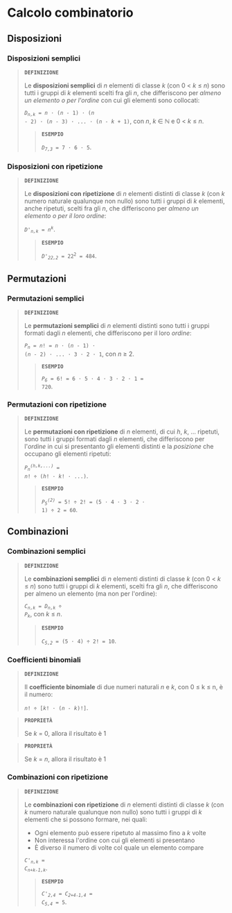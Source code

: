 # Calcolo combinatorio

## Disposizioni

### Disposizioni semplici

> **`DEFINIZIONE`**
> 
> Le **disposizioni semplici** di *n* elementi di classe *k* (con 0 < *k* &le; *n*) sono tutti i gruppi di *k* elementi scelti fra gli *n*, che differiscono per *almeno un elemento o per l'ordine* con cui gli elementi sono collocati:
> 
> <code><i>D<sub>n,k</sub></i> = <i>n</i> &sdot; (<i>n</i> - 1) &sdot; (<i>n</i> - 2) &sdot; (<i>n</i> - 3) &sdot; ... &sdot; (<i>n</i> - <i>k</i> + 1)</code>, con *n*, *k* &isin; ℕ e 0 < *k* &le; *n*.
> 
>> **`ESEMPIO`**
>> 
>> <code><i>D<sub>7,3</sub></i> = 7 &sdot; 6 &sdot; 5</code>.

### Disposizioni con ripetizione

> **`DEFINIZIONE`**
> 
> Le **disposizioni con ripetizione** di *n* elementi distinti di classe *k* (con *k* numero naturale qualunque non nullo) sono tutti i gruppi di *k* elementi, anche ripetuti, scelti fra gli *n*, che differiscono per *almeno un elemento o per il loro ordine*:
> 
> <code><i>D'<sub>n,k</sub></i> = <i>n<sup>k</sup></i></code>.
> 
>> **`ESEMPIO`**
>> 
>> <code><i>D'<sub>22,2</sub></i> = 22<sup>2</sup> = 484</code>.

## Permutazioni

### Permutazioni semplici

> **`DEFINIZIONE`**
> 
> Le **permutazioni semplici** di *n* elementi distinti sono tutti i gruppi formati dagli *n* elementi, che differiscono per il loro *ordine*:
> 
> <code><i>P<sub>n</sub></i> = <i>n</i>! = <i>n</i> &sdot; (<i>n</i> - 1) &sdot; (<i>n</i> - 2) &sdot; ... &sdot; 3 &sdot; 2 &sdot; 1</code>, con *n* &ge; 2.
> 
>> **`ESEMPIO`**
>> 
>> <code><i>P<sub>6</sub></i> = 6! = 6 &sdot; 5 &sdot; 4 &sdot; 3 &sdot; 2 &sdot; 1 = 720</code>.

### Permutazioni con ripetizione

> **`DEFINIZIONE`**
> 
> Le **permutazioni con ripetizione** di *n* elementi, di cui *h*, *k*, ... ripetuti, sono tutti i gruppi formati dagli *n* elementi, che differiscono per l'*ordine* in cui si presentanto gli elementi distinti e la *posizione* che occupano gli elementi ripetuti:
> 
> <code><i>P<sub>n</sub><sup>(<i>h</i>,<i>k</i>,...)</sup></i> = <i>n</i>! &divide; (<i>h</i>! &sdot; <i>k</i>! &sdot; ...)</code>.
> 
>> **`ESEMPIO`**
>> 
>> <code><i>P<sub>5</sub><sup>(2)</sup></i> = 5! &divide; 2! = (5 &sdot; 4 &sdot; 3 &sdot; 2 &sdot; 1) &divide; 2 = 60</code>.

## Combinazioni

### Combinazioni semplici

> **`DEFINIZIONE`**
> 
> Le **combinazioni semplici** di *n* elementi distinti di classe *k* (con 0 < *k* &le; *n*) sono tutti i gruppi di *k* elementi, scelti fra gli *n*, che differiscono per almeno un elemento (ma non per l'ordine):
> 
> <code><i>C<sub>n,k</sub></i> = <i>D<sub>n,k</sub></i> &divide; <i>P<sub>k</sub></i></code>, con *k* &le; *n*.
> 
>> **`ESEMPIO`**
>> 
>> <code><i>C<sub>5,2</sub></i> = (5 &sdot; 4) &divide; 2! = 10</code>.

### Coefficienti binomiali

> **`DEFINIZIONE`**
> 
> Il **coefficiente binomiale** di due numeri naturali *n* e *k*, con 0 &le; k &le; n, è il numero:
> 
> <code><i>n</i>! &divide; [<i>k</i>! &sdot; (<i>n - k</i>)!]</code>.

> **`PROPRIETÀ`**
> 
> Se *k* = 0, allora il risultato è 1

> **`PROPRIETÀ`**
> 
> Se *k* = *n*, allora il risultato è 1

### Combinazioni con ripetizione

> **`DEFINIZIONE`**
> 
> Le **combinazioni con ripetizione** di *n* elementi distinti di classe *k* (con *k* numero naturale qualunque non nullo) sono tutti i gruppi di *k* elementi che si possono formare, nei quali:
> - Ogni elemento può essere ripetuto al massimo fino a *k* volte
> - Non interessa l'ordine con cui gli elementi si presentano
> - È diverso il numero di volte col quale un elemento compare
> 
> <code><i>C'<sub>n,k</sub></i> = <i>C<sub>n+k-1,k</sub></i></code>.
> 
>> **`ESEMPIO`**
>> 
>> <code><i>C'<sub>2,4</sub></i> = <i>C<sub>2+4-1,4</sub></i> = <i>C<sub>5,4</sub></i> = 5</code>.
